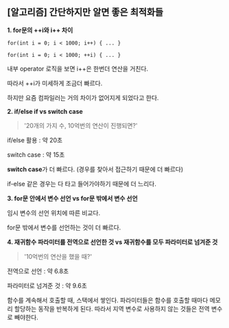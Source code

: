 ## [알고리즘] 간단하지만 알면 좋은 최적화들

**1. for문의 ++i와 i++ 차이**

```
for(int i = 0; i < 1000; i++) { ... } 

for(int i = 0; i < 1000; ++i) { ... }
```

내부 operator 로직을 보면 i++은 한번더 연산을 거친다.

따라서 ++i가 미세하게 조금더 빠르다.

하지만 요즘 컴파일러는 거의 차이가 없어지게 되었다고 한다.

  

**2. if/else if vs switch case**

> '20개의 가지 수, 10억번의 연산이 진행되면?' 

if/else 활용 : 약 20초

switch case : 약 15초

 

**switch case**가 더 빠르다. (경우를 찾아서 접근하기 때문에 더 빠르다)

if-else 같은 경우는 다 타고 들어가야하기 때문에 더 느리다.

  

**3. for문 안에서 변수 선언 vs for문 밖에서 변수 선언** 

임시 변수의 선언 위치에 따른 비교다.

for문 밖에서 변수를 선언하는 것이 더 빠르다.

 

 

**4. 재귀함수 파라미터를 전역으로 선언한 것 vs 재귀함수를 모두 파라미터로 넘겨준 것**

> '10억번의 연산을 했을 때?' 

전역으로 선언 : 약 6.8초

파라미터로 넘겨준 것 : 약 9.6초

 

함수를 계속해서 호출할 때, 스택에서 쌓인다. 파라미터들은 함수를 호출할 때마다 메모리 할당하는 동작을 반복하게 된다. 따라서 지역 변수로 사용하지 않는 것들은 전역 변수로 빼야한다.